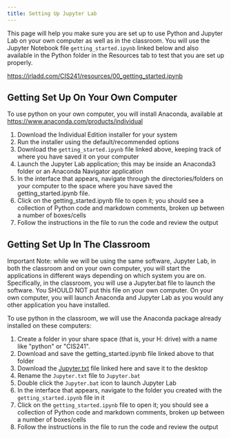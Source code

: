 ```yaml
---
title: Setting Up Jupyter Lab
---
```


This page will help you make sure you are set up to use Python and Jupyter Lab on your own computer as well as in the classroom. You will use the Jupyter Notebook file `getting_started.ipynb` linked below and also available in the Python folder in the Resources tab to test that you are set up properly.

<https://jrladd.com/CIS241/resources/00_getting_started.ipynb>

## Getting Set Up On Your Own Computer

To use python on your own computer, you will install Anaconda, available at https://www.anaconda.com/products/individual

1. Download the Individual Edition installer for your system
2. Run the installer using the default/recommended options
3. Download the `getting_started.ipynb` file linked above, keeping track of where you have saved it on your computer
4. Launch the Jupyter Lab application; this may be inside an Anaconda3 folder or an Anaconda Navigator application
5. In the interface that appears, navigate through the directories/folders on your computer to the space where you have saved the getting_started.ipynb file.
6. Click on the getting_started.ipynb file to open it; you should see a collection of Python code and markdown comments, broken up between a number of boxes/cells
7. Follow the instructions in the file to run the code and review the output

## Getting Set Up In The Classroom

Important Note: while we will be using the same software, Jupyter Lab, in both the classroom and on your own computer, you will start the applications in different ways depending on which system you are on. Specifically, in the classroom, you will use a Jupyter.bat file to launch the software. You SHOULD NOT put this file on your own computer. On your own computer, you will launch Anaconda and Jupyter Lab as you would any other application you have installed.

To use python in the classroom, we will use the Anaconda package already installed on these computers:

1. Create a folder in your share space (that is, your H: drive) with a name like "python" or "CIS241".
2. Download and save the getting_started.ipynb file linked above to that folder
3. Download the <a href="/CIS241/resources/Jupyter.txt" download>Jupyter.txt</a> file linked here and save it to the desktop
4. Rename the `Jupyter.txt` file to `Jupyter.bat`
5. Double click the `Jupyter.bat` icon to launch Jupyter Lab
6. In the interface that appears, navigate to the folder you created with the `getting_started.ipynb` file in it
7. Click on the `getting_started.ipynb` file to open it; you should see a collection of Python code and markdown comments, broken up between a number of boxes/cells
8. Follow the instructions in the file to run the code and review the output
